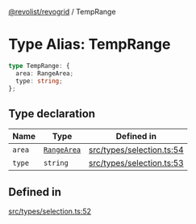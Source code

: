 [@revolist/revogrid](README.md) / TempRange

# Type Alias: TempRange

```ts
type TempRange: {
  area: RangeArea;
  type: string;
};
```

## Type declaration

| Name | Type | Defined in |
| ------ | ------ | ------ |
| `area` | [`RangeArea`](TypeAlias.RangeArea.md) | [src/types/selection.ts:54](https://github.com/revolist/revogrid/blob/e4a447d6483665fe275065ba5ef60722f4635503/src/types/selection.ts#L54) |
| `type` | `string` | [src/types/selection.ts:53](https://github.com/revolist/revogrid/blob/e4a447d6483665fe275065ba5ef60722f4635503/src/types/selection.ts#L53) |

## Defined in

[src/types/selection.ts:52](https://github.com/revolist/revogrid/blob/e4a447d6483665fe275065ba5ef60722f4635503/src/types/selection.ts#L52)
